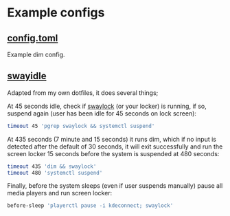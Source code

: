 # Example configs

## [config.toml]

Example dim config.

## [swayidle]

Adapted from my own dotfiles, it does several things;

At 45 seconds idle, check if [swaylock] (or your locker) is running, if so,
suspend again (user has been idle for 45 seconds on lock screen):

```bash
timeout 45 'pgrep swaylock && systemctl suspend'
```

At 435 seconds (7 minute and 15 seconds) it runs dim, which if no input is
detected after the default of 30 seconds, it will exit successfully and run
the screen locker 15 seconds before the system is suspended at 480 seconds:

```bash
timeout 435 'dim && swaylock'
timeout 480 'systemctl suspend'
```

Finally, before the system sleeps (even if user suspends manually) pause all
media players and run screen locker:

```bash
before-sleep 'playerctl pause -i kdeconnect; swaylock'
```

[config.toml]: config.toml
[swayidle]: swayidle
[swaylock]: https://github.com/swaywm/swaylock
